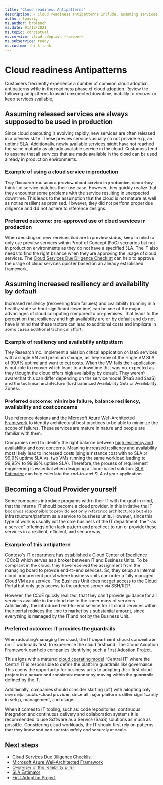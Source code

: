 ```yaml
---
title: "Cloud readiness Antipatterns"
description: - Cloud readiness antipatterns include, assuming services ready for production, that there's built in resilliency, and that IT is ready for the cloud.
author: lpassig
ms.author: brblanch
ms.date: 01/15/2021
ms.topic: conceptual
ms.service: cloud-adoption-framework
ms.subservice: ready
ms.custom: think-tank
---
```


# Cloud readiness Antipatterns

Customers frequently experience a number of common cloud adoption antipatterns while in the readiness phase of cloud adoption. Review the following antipatterns to avoid unexpected downtime, inability to recover or keep services available,  

## Assuming released services are always supposed to be used in production

Since cloud computing is evolving rapidly, new services are often released in a preview state. These preview services usually do not provide e.g., an uptime SLA. Additionally, newly available services might have not reached the same maturity as already available service in the cloud. Customers tend to assume that all services that are made available in the cloud can be used already in production environments.

### Example of using a cloud service in production

Trey Research Inc. uses a preview cloud service in production, since they think the service matches their use case. However, they quickly realize that they encounter some problems with the service resulting in unexpected downtime. This leads to the assumption that the cloud is not mature as well as not as resilient as promised. However, they did not perform proper due diligence and did not adhere to reference designs.

### Preferred outcome: pre-approved use of cloud services in production

When deciding on new services that are in preview status, keep in mind to only use preview services within Proof of Concept (PoC) scenarios but not in production environments as they do not have a specified SLA. The IT also needs to find the right balance when they are approving the usage of cloud services. The [Cloud Services Due Diligence Checklist](https://www.microsoft.com/trust-center/compliance/due-diligence-checklist) can help to approve the usage of cloud services quicker based on an already established framework.

## Assuming increased resiliency and availability by default

Increased resiliency (recovering from failures) and availability (running in a healthy state without significant downtime) can be one of the major advantages of cloud computing compared to on-premises. That leads to the perception that resiliency and high availability are on by default and do not have in mind that these factors can lead to additional costs and implicate in some cases additional technical effort.

### Example of resiliency and availability antipattern

Trey Research Inc. implement a mission critical application on IaaS services with a single VM and premium storage, as they know of the single VM SLA of 99,9% uptime and want to cut costs. When the VM fails their application is not able to recover which leads to a downtime that was not expected as they thought the cloud offers high availability by default. They weren’t aware that this can differ depending on the service model (PaaS and SaaS) and the technical architecture (load balanced Availability Sets or Availability Zones).

### Preferred outcome: minimize failure, balance resiliency, availability and cost concerns

Use [reference designs](https://docs.microsoft.com/azure/architecture/reference-architectures) and the [Microsoft Azure Well-Architected Framework](/azure/architecture/framework/) to identify architectural best practices to be able to minimize the scope of failures. These services are mature in nature and people are familiar with them.

Companies need to identify the right balance between [high resiliency and availability](https://docs.microsoft.com/azure/architecture/framework/resiliency/overview) and cost concerns. Meaning increased resiliency and availability most likely lead to increased costs (single instance cost with no SLA or 99,9% uptime SLA vs. two VMs running the same workload leading to 99,95% to 99,99% uptime SLA). Therefore, the process of requirement engineering is essential when designing a cloud-based solution. [SLA Estimator](https://github.com/mspnp/samples/tree/master/Reliability/SLAEstimator) can help calculate the end-to-end SLA of your application.

## Becoming a Cloud Provider yourself

Some companies introduce programs within their IT with the goal in mind, that the internal IT should become a cloud provider. In this initiative the IT becomes responsible to provide not only reference architectures but also infrastructure/platform as a service to business units. However, since this type of work is usually not the core business of the IT department, the "-as a service" offerings often lack pattern and practices to run or provide these services in a resilient, efficient, and secure way.

### Example of this antipattern

Contoso's IT department has established a Cloud Center of Excellence (CCoE) which serves as a broker between IT and Business Units. To be compliant in the cloud, they have received the assignment from the managing board to provide end-to-end services. So, they setup an internal cloud procurement portal where business units can order a fully managed Cloud VM as a service. The Business Unit does not get access to the Cloud Portal but only gets access to the ordered server via SSH/RDP.

However, the CCoE quickly realized, that they can't provide guidance for all services available in the cloud due to the sheer mass of services. Additionally, the introduced end-to-end service for all cloud services within their portal reduces the time to market by a substantial amount, since everything is managed by the IT and not by the Business Unit.

### Preferred outcome: IT provides the guardrails

When adopting/managing the cloud, the IT department should concentrate on IT workloads first, to experience the cloud firsthand. The Cloud Adoption Framework can help companies identifying such a [First Adoption Project](/azure/cloud-adoption-framework/strategy/first-adoption-project).

This aligns with a matured [cloud operating model](https://docs.microsoft.com/azure/cloud-adoption-framework/operating-model/compare) “Central IT” where the Central IT is responsible to define the platform guardrails like governance. This opens the opportunity for business units to adopting their first cloud project in a secure and consistent manner by moving within the guardrails defined by the IT.

Additionally, companies should consider starting (off) with adopting only one major public-cloud provider, since all major platforms differ significantly in setup, management, and usage.

When it comes to IT tooling, such as: code repositories, continuous integration and continuous delivery and collaboration systems it is recommended to use Software as a Service (SaaS) solutions as much as possible. Considering cloud workloads, the IT should first rely on patterns that they know and can operate safely and securely at scale.

## Next steps

- [Cloud Services Due Diligence Checklist](https://www.microsoft.com/trust-center/compliance/due-diligence-checklist)
- [Microsoft Azure Well-Architected Framework](/azure/architecture/framework/)
- [Overview of the reliability pillar](https://docs.microsoft.com/azure/architecture/framework/resiliency/overview)
- [SLA Estimator](https://github.com/mspnp/samples/tree/master/Reliability/SLAEstimator)
- [First Adoption Project](/azure/cloud-adoption-framework/strategy/first-adoption-project)

